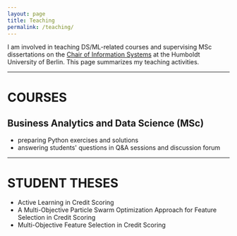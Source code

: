 ```yaml
---
layout: page
title: Teaching
permalink: /teaching/
---
```


I am involved in teaching DS/ML-related courses and supervising MSc dissertations on the [Chair of Information Systems](https://www.wiwi.hu-berlin.de/en/Professorships/bwl/wi/personen-en/nikita-kozodoi-m-sc/nikita-kozodoi-m-sc) at the Humboldt University of Berlin. This page summarizes my teaching activities.

---

# COURSES

## Business Analytics and Data Science (MSc)

- preparing Python exercises and solutions
- answering students' questions in Q&A sessions and discussion forum

---

# STUDENT THESES

- Active Learning in Credit Scoring
- A Multi-Objective Particle Swarm Optimization Approach for Feature Selection in Credit Scoring
- Multi-Objective Feature Selection in Credit Scoring
